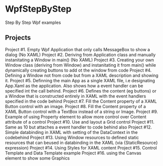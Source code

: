 # WpfStepByStep
Step By Step Wpf examples

## Projects

Project #1. Empty Wpf Application that only calls MessageBox to show a dialog (No XAML)
Project #2. Deriving from Application class and manually instanitating a Window in main() (No XAML)
Project #3. Creating your own Window class (deriving from Window) and instanitating it from main() while dynamically creating buttons to add ot the window from code
Project #4. Defining a Window not from code but from a XAML description and showing it.
Project #5. Definning the main App as a single XAML file, i.e designating App.Xaml as the application. Also shows how a event handler can be specified int the call behind. 
Project #6. Defines the content (eg buttons) or a Window that is constructed entirely in XAML with the event handlers specified in the code behind
Project #7. Fill the Content property of a XAML Button control with an image.
Project #8. Fill the Content property of a XAML Button control with a TextBox instead of a string or Image.
Project #9. Example of using Property element to allow more control over Content attribute of a control
Project #10. Use and layout a Grid control 
Project #11. Same as 10 but attaches a event handler to code behind also
Project #12. Simple databinding in XAML with setting of the DataContext in the codebehind
Project #13. Using Window resources to defined static resources that can beused in databinding in the XAML (via {StaticResource} expression)
Project #14. Using Styles for XAML content 
Project #15. Control Template and Data Template example
Project #16. using the Canvas element to show some Graphics
